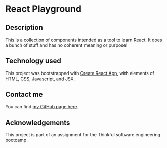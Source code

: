 # React Playground

## Description

This is a collection of components intended as a tool to learn React. It does a bunch of stuff and has no coherent meaning or purpose! 

## Technology used
This project was bootstrapped with [Create React App](https://github.com/facebook/create-react-app), with elements of HTML, CSS, Javascript, and JSX.

## Contact me
You can find [my GitHub page here](https://github.com/sam1cutler).

## Acknowledgements
This project is part of an assignment for the Thinkful software engineering bootcamp. 
